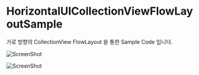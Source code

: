# HorizontalUICollectionViewFlowLayoutSample

가로 방향의 CollectionView FlowLayout 을 통한 Sample Code 입니다.

 ![ScreenShot](https://postfiles.pstatic.net/MjAxOTA2MTNfMTU3/MDAxNTYwNDIxNjQ4MTM1.LgH07w5MYbZWp0JHcLxiyaWYTFHgtx9q05oG2Chx8tYg.KkX6f7dE6lgQ2lQBZNfXdSnpIan1_c9orMNFcq2C9Mkg.PNG.xodhks_0113/Simulator_Screen_Shot_-_iPhone_X%CA%80_-_2019-06-13_at_19.26.01.png?type=w773)
 
 ![ScreenShot](https://postfiles.pstatic.net/MjAxOTA2MTNfMjA1/MDAxNTYwNDIxNjcyNzY1.VxeaC22rdCIRKwM3J_RkzDYOwubnnz_3s5bqsVK1m4Mg.81b9L9TR7xh6-era7rfyALQxpyPIYtux0DPGvl96RVMg.PNG.xodhks_0113/Simulator_Screen_Shot_-_iPhone_X%CA%80_-_2019-06-13_at_19.26.06.png?type=w773)
